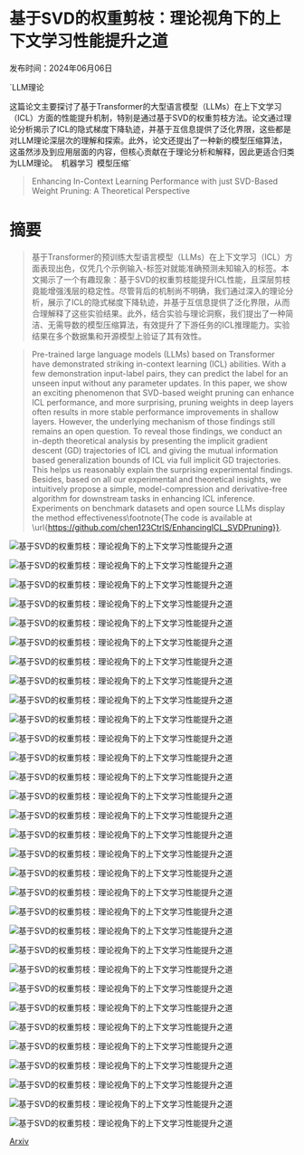 # 基于SVD的权重剪枝：理论视角下的上下文学习性能提升之道

发布时间：2024年06月06日

`LLM理论

这篇论文主要探讨了基于Transformer的大型语言模型（LLMs）在上下文学习（ICL）方面的性能提升机制，特别是通过基于SVD的权重剪枝方法。论文通过理论分析揭示了ICL的隐式梯度下降轨迹，并基于互信息提供了泛化界限，这些都是对LLM理论深层次的理解和探索。此外，论文还提出了一种新的模型压缩算法，这虽然涉及到应用层面的内容，但核心贡献在于理论分析和解释，因此更适合归类为LLM理论。` `机器学习` `模型压缩`

> Enhancing In-Context Learning Performance with just SVD-Based Weight Pruning: A Theoretical Perspective

# 摘要

> 基于Transformer的预训练大型语言模型（LLMs）在上下文学习（ICL）方面表现出色，仅凭几个示例输入-标签对就能准确预测未知输入的标签。本文揭示了一个有趣现象：基于SVD的权重剪枝能提升ICL性能，且深层剪枝竟能增强浅层的稳定性。尽管背后的机制尚不明确，我们通过深入的理论分析，展示了ICL的隐式梯度下降轨迹，并基于互信息提供了泛化界限，从而合理解释了这些实验结果。此外，结合实验与理论洞察，我们提出了一种简洁、无需导数的模型压缩算法，有效提升了下游任务的ICL推理能力。实验结果在多个数据集和开源模型上验证了其有效性。

> Pre-trained large language models (LLMs) based on Transformer have demonstrated striking in-context learning (ICL) abilities. With a few demonstration input-label pairs, they can predict the label for an unseen input without any parameter updates. In this paper, we show an exciting phenomenon that SVD-based weight pruning can enhance ICL performance, and more surprising, pruning weights in deep layers often results in more stable performance improvements in shallow layers. However, the underlying mechanism of those findings still remains an open question. To reveal those findings, we conduct an in-depth theoretical analysis by presenting the implicit gradient descent (GD) trajectories of ICL and giving the mutual information based generalization bounds of ICL via full implicit GD trajectories. This helps us reasonably explain the surprising experimental findings. Besides, based on all our experimental and theoretical insights, we intuitively propose a simple, model-compression and derivative-free algorithm for downstream tasks in enhancing ICL inference. Experiments on benchmark datasets and open source LLMs display the method effectiveness\footnote{The code is available at \url{https://github.com/chen123CtrlS/EnhancingICL_SVDPruning}}.

![基于SVD的权重剪枝：理论视角下的上下文学习性能提升之道](../../../paper_images/2406.03768/x1.png)

![基于SVD的权重剪枝：理论视角下的上下文学习性能提升之道](../../../paper_images/2406.03768/x2.png)

![基于SVD的权重剪枝：理论视角下的上下文学习性能提升之道](../../../paper_images/2406.03768/x3.png)

![基于SVD的权重剪枝：理论视角下的上下文学习性能提升之道](../../../paper_images/2406.03768/x4.png)

![基于SVD的权重剪枝：理论视角下的上下文学习性能提升之道](../../../paper_images/2406.03768/x5.png)

![基于SVD的权重剪枝：理论视角下的上下文学习性能提升之道](../../../paper_images/2406.03768/x6.png)

![基于SVD的权重剪枝：理论视角下的上下文学习性能提升之道](../../../paper_images/2406.03768/x7.png)

![基于SVD的权重剪枝：理论视角下的上下文学习性能提升之道](../../../paper_images/2406.03768/x8.png)

![基于SVD的权重剪枝：理论视角下的上下文学习性能提升之道](../../../paper_images/2406.03768/x9.png)

![基于SVD的权重剪枝：理论视角下的上下文学习性能提升之道](../../../paper_images/2406.03768/x10.png)

![基于SVD的权重剪枝：理论视角下的上下文学习性能提升之道](../../../paper_images/2406.03768/x11.png)

![基于SVD的权重剪枝：理论视角下的上下文学习性能提升之道](../../../paper_images/2406.03768/x12.png)

![基于SVD的权重剪枝：理论视角下的上下文学习性能提升之道](../../../paper_images/2406.03768/x13.png)

![基于SVD的权重剪枝：理论视角下的上下文学习性能提升之道](../../../paper_images/2406.03768/x14.png)

![基于SVD的权重剪枝：理论视角下的上下文学习性能提升之道](../../../paper_images/2406.03768/x15.png)

![基于SVD的权重剪枝：理论视角下的上下文学习性能提升之道](../../../paper_images/2406.03768/x16.png)

![基于SVD的权重剪枝：理论视角下的上下文学习性能提升之道](../../../paper_images/2406.03768/x17.png)

![基于SVD的权重剪枝：理论视角下的上下文学习性能提升之道](../../../paper_images/2406.03768/x18.png)

![基于SVD的权重剪枝：理论视角下的上下文学习性能提升之道](../../../paper_images/2406.03768/x19.png)

![基于SVD的权重剪枝：理论视角下的上下文学习性能提升之道](../../../paper_images/2406.03768/x20.png)

![基于SVD的权重剪枝：理论视角下的上下文学习性能提升之道](../../../paper_images/2406.03768/x21.png)

![基于SVD的权重剪枝：理论视角下的上下文学习性能提升之道](../../../paper_images/2406.03768/x22.png)

![基于SVD的权重剪枝：理论视角下的上下文学习性能提升之道](../../../paper_images/2406.03768/x23.png)

![基于SVD的权重剪枝：理论视角下的上下文学习性能提升之道](../../../paper_images/2406.03768/x24.png)

![基于SVD的权重剪枝：理论视角下的上下文学习性能提升之道](../../../paper_images/2406.03768/x25.png)

![基于SVD的权重剪枝：理论视角下的上下文学习性能提升之道](../../../paper_images/2406.03768/x26.png)

![基于SVD的权重剪枝：理论视角下的上下文学习性能提升之道](../../../paper_images/2406.03768/x27.png)

![基于SVD的权重剪枝：理论视角下的上下文学习性能提升之道](../../../paper_images/2406.03768/x28.png)

![基于SVD的权重剪枝：理论视角下的上下文学习性能提升之道](../../../paper_images/2406.03768/x29.png)

![基于SVD的权重剪枝：理论视角下的上下文学习性能提升之道](../../../paper_images/2406.03768/x30.png)

![基于SVD的权重剪枝：理论视角下的上下文学习性能提升之道](../../../paper_images/2406.03768/x31.png)

[Arxiv](https://arxiv.org/abs/2406.03768)